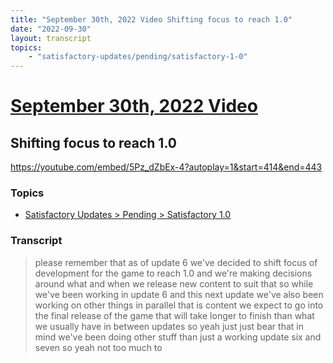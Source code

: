 ```yaml
---
title: "September 30th, 2022 Video Shifting focus to reach 1.0"
date: "2022-09-30"
layout: transcript
topics:
    - "satisfactory-updates/pending/satisfactory-1-0"
---
```

# [September 30th, 2022 Video](../2022-09-30.md)
## Shifting focus to reach 1.0
https://youtube.com/embed/5Pz_dZbEx-4?autoplay=1&start=414&end=443

### Topics
* [Satisfactory Updates > Pending > Satisfactory 1.0](../topics/satisfactory-updates/pending/satisfactory-1-0.md)

### Transcript

> please remember that as of update 6 we've decided to shift focus of development for the game to reach 1.0 and we're making decisions around what and when we release new content to suit that so while we've been working in update 6 and this next update we've also been working on other things in parallel that is content we expect to go into the final release of the game that will take longer to finish than what we usually have in between updates so yeah just just bear that in mind we've been doing other stuff than just a working update six and seven so yeah not too much to

